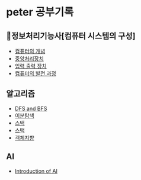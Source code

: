 # peter 공부기록 <br>

## 📒정보처리기능사[컴퓨터 시스템의 구성]

- [컴퓨터의 개념](https://github.com/Peter09005/study/blob/main/%EC%A0%95%EB%B3%B4%EC%B2%98%EB%A6%AC%EA%B8%B0%EB%8A%A5%EC%82%AC/%EC%BB%B4%ED%93%A8%ED%84%B0%EC%8B%9C%EC%8A%A4%ED%85%9C%EC%9D%98%EA%B5%AC%EC%84%B1/%EC%BB%B4%ED%93%A8%ED%84%B0%EC%9D%98%EA%B0%9C%EB%85%90.md) <br>
- [중앙처리장치](https://github.com/Peter09005/study/blob/main/%EC%A0%95%EB%B3%B4%EC%B2%98%EB%A6%AC%EA%B8%B0%EB%8A%A5%EC%82%AC/%EC%BB%B4%ED%93%A8%ED%84%B0%EC%8B%9C%EC%8A%A4%ED%85%9C%EC%9D%98%EA%B5%AC%EC%84%B1/%EC%A4%91%EC%95%99%EC%B2%98%EB%A6%AC%EC%9E%A5%EC%B9%98.md) <br>
- [입력 출력 장치](#) <br>
- [컴퓨터의 발전 과정](#) <br>


## 알고리즘 
- [DFS and BFS](#) <br>
- [이분탐색](https://github.com/Peter09005/study/blob/94558508cf9fbdd45d4dc8daf3e6a34334d1ff95/%EC%95%8C%EA%B3%A0%EB%A6%AC%EC%A6%98/%EC%9D%B4%EB%B6%84%ED%83%90%EC%83%89.md) <br>
- [스택](https://github.com/Peter09005/study/blob/12e08a266e64c4c35be93f81acc68bcb8969d335/%EC%95%8C%EA%B3%A0%EB%A6%AC%EC%A6%98/%EC%98%A4%ED%81%B0%EC%88%98.md) <br>
- [스택](https://github.com/Peter09005/study/blob/180d9b75a04f02114e9169a0012c153657a00fbd/%EC%95%8C%EA%B3%A0%EB%A6%AC%EC%A6%98/%EC%87%A0%EB%A7%89%EB%8C%80%EA%B8%B0.md) <br>
- [객체지향](https://github.com/Peter09005/study/blob/6af6532a586c67f35b8acdd5cf3856ebe84b6139/%EC%95%8C%EA%B3%A0%EB%A6%AC%EC%A6%98/%EA%B0%9D%EC%B2%B4%EC%A7%80%ED%96%A5.md)<br>
## AI 
- [Introduction of AI](https://github.com/Peter09005/study/blob/0a05c39eac29bf3ef81350a68ea7fe8ba8a56f40/AI/math/linearalgebra.md) 
